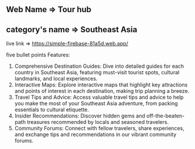 Web Name => Tour hub
-----------------------
category's name => Southeast Asia
------------------------------------------------
live link => https://simple-firebase-81a5d.web.app/

five bullet points Features:
 
 1. Comprehensive Destination Guides: Dive into detailed guides for each country in Southeast Asia, featuring must-visit tourist spots, cultural landmarks, and local experiences.
 2. Interactive Maps: Explore interactive maps that highlight key attractions and points of interest in each destination, making trip planning a breeze.
 3. Travel Tips and Advice: Access valuable travel tips and advice to help you make the most of your Southeast Asia adventure, from packing essentials to cultural etiquette.
 4. Insider Recommendations: Discover hidden gems and off-the-beaten-path treasures recommended by locals and seasoned travelers.
 5. Community Forums: Connect with fellow travelers, share experiences, and exchange tips and recommendations in our vibrant community forums.